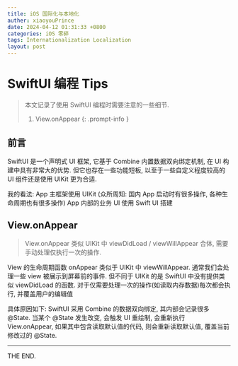 ```yaml
---
title: iOS 国际化与本地化
auther: xiaoyouPrince
date: 2024-04-12 01:31:33 +0800
categories: iOS 零碎
tags: Internationalization Localization
layout: post
---
```


# SwiftUI 编程 Tips

> 本文记录了使用 SwiftUI 编程时需要注意的一些细节. 
> 1. View.onAppear 
{: .prompt-info }

## 前言

SwiftUI 是一个声明式 UI 框架, 它基于 Combine 内置数据双向绑定机制, 在 UI 构建中具有非常大的优势. 但它也存在一些功能短板, 以至于一些自定义程度较高的 UI 组件还是使用 UIKit 更为合适. 

我的看法: 
App 主框架使用 UIKit (众所周知: 国内 App 启动时有很多操作, 各种生命周期也有很多操作)
App 内部的业务 UI 使用 Swift UI 搭建

## View.onAppear

> View.onAppear 类似 UIKit 中 viewDidLoad / viewWillAppear 合体, 需要手动处理仅执行一次的操作. 

View 的生命周期函数 onAppear 类似于 UIKit 中 viewWillAppear. 通常我们会处理一些 view 被展示到屏幕前的事件. 但不同于 UIKit 的是 SwiftUI 中没有提供类似 viewDidLoad 的函数. 对于仅需要处理一次的操作(如读取内存数据)每次都会执行, 并覆盖用户的编辑值

具体原因如下:
SwiftUI 采用 Combine 的数据双向绑定, 其内部会记录很多 @State. 当某个 @State 发生改变, 会触发 UI 重绘制, 会重新执行 View.onAppear, 如果其中包含读取默认值的代码, 则会重新读取默认值, 覆盖当前修改过的 @State.


-----
THE END. 






